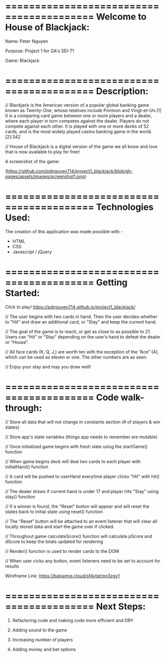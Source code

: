 =========================================
Welcome to House of Blackjack:
=========================================

Name: Peter Nguyen 

Purpose: Project 1 for GA's SEI-71

Game: Blackjack

=========================================
Description:
=========================================

// Blackjack is the American version of a popular global banking game known as Twenty-One, whose relatives include Pontoon and Vingt-et-Un.[1] It is a comparing card game between one or more players and a dealer, where each player in turn competes against the dealer. Players do not compete against each other. It is played with one or more decks of 52 cards, and is the most widely played casino banking game in the world.[2]:342

// House of Blackjack is a digital version of the game we all know and love that is now available to play for free!

A screenshot of the game:

(https://github.com/pdnguyen714/project1_blackjack/blob/gh-pages/assets/images/screenshot1.png)

=========================================
Technologies Used:
=========================================

The creation of this application was made possible with - 

 - HTML
 - CSS
 - Javascript / jQuery

=========================================
Getting Started:
=========================================

Click to play!
https://pdnguyen714.github.io/project1_blackjack/

// The user begins with two cards in hand. Then the user decides whether to "Hit" and draw an additional card, or "Stay" and keep the current hand.

// The goal of the game is to reach, or get as close to as possible to 21. Users can “Hit” or “Stay” depending on the user’s hand to defeat the dealer or “House”.

// All face cards (K, Q, J,) are worth ten with the exception of the “Ace” (A), which can be used as eleven or one. The other numbers are as seen.

// Enjoy your stay and may you draw well!

=========================================
Code walk-through:
=========================================

// Store all data that will not change in constants section (# of players & win states)

// Store app's state variables (things app needs to remember are mutable)

// Once initialized game begins with fresh slate using the startGame() function

// When game begins deck will deal two cards to each player with initialHand() function

// A card will be pushed to userHand everytime player clicks "Hit" with hit() function

// The dealer draws if current hand is under 17 and player hits "Stay" using stay() function

// If a winner is found, the "Reset" button will appear and will reset the states back to initial state using reset() function

// The “Reset” button will be attached to an event listener that will clear all locally stored data and start the game over if clicked.

// Throughout game calculateScore() function will calculate pScore and dScore to keep the totals updated for rendering

// Render() function is used to render cards to the DOM

// When user cicks any button, event listeners need to be set to account for results

Wireframe Link:
 https://balsamiq.cloud/sf4ytat/pn3zgy1

=========================================
Next Steps:
=========================================

1. Refactoring code and making code more efficient and DRY

2. Adding sound to the game

3. Increasing number of players

4. Adding money and bet options
